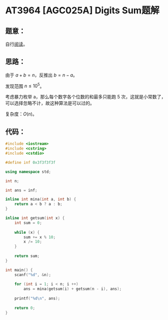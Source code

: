 # AT3964 [AGC025A] Digits Sum题解

## 题意：

自行[阅读](https://www.luogu.com.cn/problem/AT3964)。

## 思路：

由于 $a + b = n$，反推出 $b = n - a$。

发现范围 $n \le 10^5$。

考虑暴力枚举 a，那么每个数字各个位数的和最多只能跑 5 次，这就是小常数了，可以选择忽略不计，故这种算法是可以过的。

复杂度：$O(n)$。

## 代码：

```cpp
#include <iostream>
#include <cstring>
#include <cstdio>

#define inf 0x3f3f3f3f

using namespace std;

int n;

int ans = inf;

inline int mina(int a, int b) {
	return a < b ? a : b;
}

inline int getsum(int x) {
	int sum = 0;
	
	while (x) {
		sum += x % 10;
		x /= 10;
	}
	
	return sum;
}

int main() {
	scanf("%d", &n);
	
	for (int i = 1; i < n; i ++)
		ans = mina(getsum(i) + getsum(n - i), ans);
	
	printf("%d\n", ans);
	
	return 0;
}
```